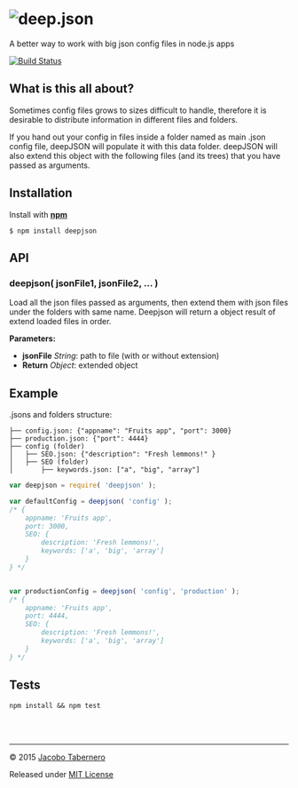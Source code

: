 ![deep.json](https://raw.githubusercontent.com/jacoborus/deepJSON/master/brand/logo.png 'deepjson logo')
========================================================================================================

A better way to work with big json config files in node.js apps

[![Build Status](https://travis-ci.org/jacoborus/deepJSON.svg?branch=master)](https://travis-ci.org/jacoborus/deepJSON)


What is this all about?
-----------------------

Sometimes config files grows to sizes difficult to handle, therefore it is desirable to distribute information in different files and folders.

If you hand out your config in files inside a folder named as main .json config file, deepJSON will populate it with this data folder. deepJSON will also extend this object with the following files (and its trees) that you have passed as arguments.


Installation
------------

Install with **[npm](https://www.npmjs.org/package/deepjson)**
```
$ npm install deepjson
```

API
---

### deepjson( jsonFile1, jsonFile2, ... )

Load all the json files passed as arguments, then extend them with json files under the folders with same name. Deepjson will return a object result of extend loaded files in order.


**Parameters:**

- **jsonFile** *String*: path to file (with or without extension)
- **Return** *Object*: extended object


Example
-------

.jsons and folders structure:
```
├── config.json: {"appname": "Fruits app", "port": 3000}
├── production.json: {"port": 4444}
├── config (folder)
│   ├── SEO.json: {"description": "Fresh lemmons!" }
│   ├── SEO (folder)
│       ├── keywords.json: ["a", "big", "array"]
```

```js
var deepjson = require( 'deepjson' );

var defaultConfig = deepjson( 'config' );
/* {
    appname: 'Fruits app',
    port: 3000,
    SEO: {
        description: 'Fresh lemmons!',
        keywords: ['a', 'big', 'array']
    }
} */


var productionConfig = deepjson( 'config', 'production' );
/* {
    appname: 'Fruits app',
    port: 4444,
    SEO: {
        description: 'Fresh lemmons!',
        keywords: ['a', 'big', 'array']
    }
} */
```


Tests
-----

```
npm install && npm test
```

<br><br>

---

© 2015 [Jacobo Tabernero](https://github.com/jacoborus)

Released under [MIT License](https://raw.github.com/jacoborus/deepJSON/master/LICENSE)